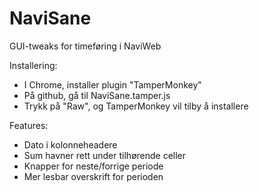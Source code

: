 NaviSane
========

GUI-tweaks for timeføring i NaviWeb

Installering:
* I Chrome, installer plugin "TamperMonkey"
* På github, gå til NaviSane.tamper.js
* Trykk på "Raw", og TamperMonkey vil tilby å installere

Features:
* Dato i kolonneheadere
* Sum havner rett under tilhørende celler
* Knapper for neste/forrige periode
* Mer lesbar overskrift for perioden
